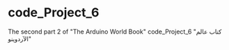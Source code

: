 # code_Project_6
The second part 2  of "The Arduino World Book" code_Project_6
"كتاب عالم الآردوينو"

